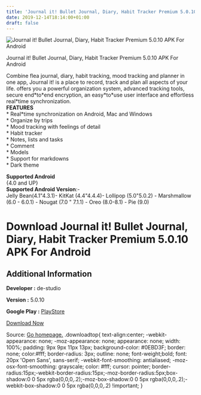 ```yaml
---
title: 'Journal it! Bullet Journal, Diary, Habit Tracker Premium 5.0.10 APK For Android'
date: 2019-12-14T18:14:00+01:00
draft: false
---
```


![Journal it! Bullet Journal, Diary, Habit Tracker Premium 5.0.10 APK For Android](https://i1.wp.com/apkhome.net/wp-content/uploads/2019/12/Journal-it-Bullet-Journal-Diary-Habit-Tracker-Premium-5.0.10.png "Journal it! Bullet Journal, Diary, Habit Tracker Premium 5.0.10 APK For Android")

  

Journal it! Bullet Journal, Diary, Habit Tracker Premium 5.0.10 APK For Android

Combine flea journal, diary, habit tracking, mood tracking and planner in one app, Journal it! is a place to record, track and plan all aspects of your life. offers you a powerful organization system, advanced tracking tools, secure end\*to\*end encryption, an easy\*to\*use user interface and effortless real\*time synchronization.  
**FEATURES**  
\* Real\*time synchronization on Android, Mac and Windows  
\* Organize by trips  
\* Mood tracking with feelings of detail  
\* Habit tracker  
\* Notes, lists and tasks  
\* Comment  
\* Models  
\* Support for markdowns  
\* Dark theme

**Supported Android**  
{4.0 and UP}  
**Supported Android Version**:-  
Jelly Bean(4.1"4.3.1)- KitKat (4.4"4.4.4)- Lollipop (5.0"5.0.2) - Marshmallow (6.0 - 6.0.1) - Nougat (7.0 " 7.1.1) - Oreo (8.0-8.1) - Pie (9.0)

Download Journal it! Bullet Journal, Diary, Habit Tracker Premium 5.0.10 APK For Android
========================================================================================

Additional Information
----------------------

**Developer :** de-studio

**Version :** 5.0.10

**Google Play :** [PlayStore](https://play.google.com/store/apps/details?id=org.de_studio.diary)

  

[Download Now](https://store4app.co/post/journal-it-bullet-journal-diary-habit-tracker-premium-5-0-10-apk-for-android_1576343381)

  
Source: [Go homepage.](https://store4app.co/post/journal-it-bullet-journal-diary-habit-tracker-premium-5-0-10-apk-for-android_1576343381) .downloadtop{ text-align:center; -webkit-appearance: none; -moz-appearance: none; appearance: none; width: 100%; padding: 9px 9px 11px 13px; background-color: #0EBD3F; border: none; color:#fff; border-radius: 3px; outline: none; font-weight;bold; font: 20px 'Open Sans', sans-serif; -webkit-font-smoothing: antialiased; -moz-osx-font-smoothing: grayscale; color: #fff; cursor: pointer; border-radius:15px;-webkit-border-radius:15px;-moz-border-radius:5px;box-shadow:0 0 5px rgba(0,0,0,.2);-moz-box-shadow:0 0 5px rgba(0,0,0,.2);-webkit-box-shadow:0 0 5px rgba(0,0,0,.2) !important; }